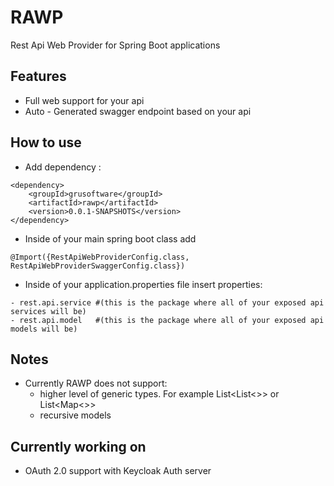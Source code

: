 # RAWP
Rest Api Web Provider for Spring Boot applications

## Features

- Full web support for your api
- Auto - Generated swagger endpoint based on your api

## How to use
- Add dependency :

>	
	<dependency>
	    <groupId>grusoftware</groupId>
	    <artifactId>rawp</artifactId>
	    <version>0.0.1-SNAPSHOTS</version>
	</dependency>

- Inside of your main spring boot class add 

>
	@Import({RestApiWebProviderConfig.class, RestApiWebProviderSwaggerConfig.class})

- Inside of your application.properties file insert properties:
>
  	- rest.api.service #(this is the package where all of your exposed api services will be)
  	- rest.api.model   #(this is the package where all of your exposed api models will be)

## Notes

- Currently RAWP does not support:
  - higher level of generic types. For example List<List<>> or List<Map<>>
  - recursive models

## Currently working on
- OAuth 2.0 support with Keycloak Auth server
